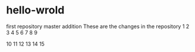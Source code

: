 # hello-wrold
first repository
master addition
These are the changes in the repository
1
2
3
4
5
6
7
8
9

10
11
12
13
14
15

